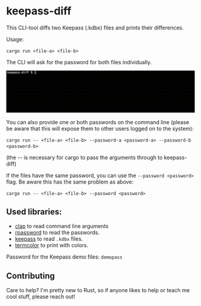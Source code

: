 # keepass-diff

This CLI-tool diffs two Keepass (.kdbx) files and prints their differences.

Usage:

```
cargo run <file-a> <file-b>
```

The CLI will ask for the password for both files individually.

![Example Screencast](docs/screencast.gif)

You can also provide one or both passwords on the command line (please be aware
that this will expose them to other users logged on to the system):

```
cargo run -- <file-a> <file-b> --password-a <password-a> --password-b <password-b>
```

(the -- is necessary for cargo to pass the arguments through to keepass-diff)

If the files have the same password, you can use the `--password <password>` 
flag. Be aware this has the same problem as above:

```
cargo run -- <file-a> <file-b> --password <password>
```

## Used libraries:

* [clap](https://clap.rs/) to read command line arguments
* [rpassword](https://github.com/conradkdotcom/rpassword) to read the passwords.
* [keepass](https://github.com/sseemayer/keepass-rs) to read `.kdbx` files.
* [termcolor](https://github.com/BurntSushi/termcolor) to print with colors.

Password for the Keepass demo files: `demopass`

## Contributing

Care to help? I'm pretty new to Rust, so if anyone likes to help or teach me 
cool stuff, please reach out!
